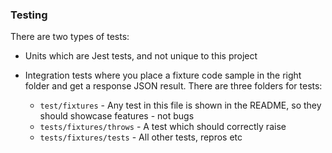 ### Testing

There are two types of tests:

- Units which are Jest tests, and not unique to this project

- Integration tests where you place a fixture code sample in the right folder and get a response JSON result. There are three folders for tests:
  - `test/fixtures` - Any test in this file is shown in the README, so they should showcase features - not bugs
  - `tests/fixtures/throws` - A test which should correctly raise
  - `tests/fixtures/tests` - All other tests, repros etc
